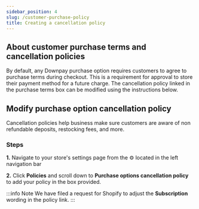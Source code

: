 ```yaml
---
sidebar_position: 4
slug: /customer-purchase-policy
title: Creating a cancellation policy
---
```


## About customer purchase terms and cancellation policies

By default, any Downpay purchase option requires customers to agree to purchase terms during checkout. This is a requirement for approval to store their payment method for a future charge. 
The cancellation policy linked in the purchase terms box can be modified using the instructions below.

<!-- import useBaseUrl from '@docusaurus/useBaseUrl';
<img src={useBaseUrl('/img/checkout_purchase_terms.svg')} /> -->

## Modify purchase option cancellation policy

Cancellation policies help business make sure customers are aware of non refundable deposits, restocking fees, and more. 

### Steps

**1.** Navigate to your store's settings page from the ⚙️ located in the left navigation bar

**2.** Click **Policies** and scroll down to **Purchase options cancellation policy** to add your policy in the box provided.


:::info Note
We have filed a request for Shopify to adjust the **Subscription** wording in the policy link.
:::